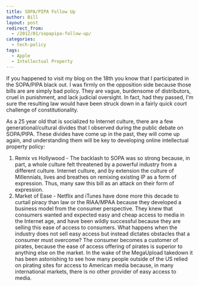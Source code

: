 ```yaml
---
title: SOPA/PIPA Follow Up
author: Bill
layout: post
redirect_from:
  - /2012/01/sopapipa-follow-up/
categories:
  - tech-policy
tags:
  - Apple
  - Intellectual Property
---
```

If you happened to visit my blog on the 18th you know that I participated in
the SOPA/PIPA black out. I was firmly on the opposition side because those
bills are are simply bad policy. They are vague, burdensome of distributors,
cruel in punishment, and lack judicial oversight. In fact, had they passed,
I'm sure the resulting law would have been struck down in a fairly quick court
challenge of constitutionality.

As a 25 year old that is socialized to Internet culture, there are a few
generational/cultural divides that I observed during the public debate on
SOPA/PIPA. These divides have come up in the past, they will come up again, and
understanding them will be key to developing online intellectual property
policy:

1. Remix vs Hollywood - The backlash to SOPA was so strong because, in part, a
   whole culture felt threatened by a powerful industry from a different
   culture. Internet culture, and by extension the culture of Millennials,
   lives and breathes on remixing existing IP as a form of expression. Thus,
   many saw this bill as an attack on their form of expression.
2. Market of Ease - Netflix and iTunes have done more this decade to curtail 
   piracy than law or the RIAA/MPAA because they developed a business model
   from the consumer perspective. They knew that consumers wanted and expected
   easy and cheap access to media in the Internet age, and have been wildly
   successful because they are selling this ease of access to consumers. What
   happens when the industry does not sell easy access but instead dictates
   obstacles that a consumer must overcome? The consumer becomes a customer of
   pirates, because the ease of access offering of pirates is superior to
   anything else on the market. In the wake of the MegaUpload takedown it has
   been astonishing to see how many people outside of the US relied on pirating
   sites for access to American media because, in many international markets,
   there is no other provider of easy access to media.
